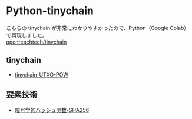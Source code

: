 # Python-tinychain

こちらの tinychain が非常にわかりやすかったので、Python（Google Colab）で再現しました。</br>
[openreachtech/tinychain](https://github.com/openreachtech/tinychain)

## tinychain
* [tinychain-UTXO-POW](./tinychain_UTXO_POW.ipynb)

## 要素技術
* [暗号学的ハッシュ関数-SHA256
](./%E6%9A%97%E5%8F%B7%E5%AD%A6%E7%9A%84%E3%83%8F%E3%83%83%E3%82%B7%E3%83%A5%E9%96%A2%E6%95%B0_SHA256.ipynb)

